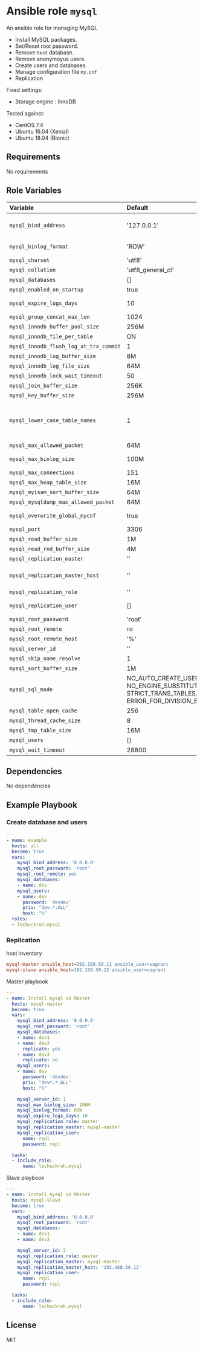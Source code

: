 # Ansible role `mysql`

An ansible role for managing MySQL

* Install MySQL packages.
* Set/Reset root password.
* Remove `test` database.
* Remove anonymoyus users.
* Create users and databases.
* Manage configuration file `my.cnf`
* Replication

Fixed settings:
* Storage engine : InnoDB

Tested against:
* CentOS 7.4
* Ubuntu 16.04 (Xenial)
* Ubuntu 18.04 (Bionic)


## Requirements

No requirements

## Role Variables

| Variable                               | Default           | Comments                                                                                                    |
|:---------------------------------------|:------------------|:------------------------------------------------------------------------------------------------------------|
| `mysql_bind_address`                   | '127.0.0.1'       | IP address of the network interface to listen on. '0.0.0.0' for all interfaces. |
| `mysql_binlog_format`                  | 'ROW'             | binary logging format (`STATEMENT`, `ROW`, `MIXED`) |
| `mysql_charset`                        | 'utf8'            | |
| `mysql_collation`                      | 'utf8_general_ci' | |
| `mysql_databases`                      | []                | databases to add. See [mysql_db](http://docs.ansible.com/ansible/devel/modules/mysql_db_module.html#parameters) |
| `mysql_enabled_on_startup`             | true              | 'true': enable MySQL on startup. |
| `mysql_expire_logs_days`               | 10                | the number of days before automatic removal of binary log files. |
| `mysql_group_concat_max_len`           | 1024              | |
| `mysql_innodb_buffer_pool_size`        | 256M              | |
| `mysql_innodb_file_per_table`          | ON                | |
| `mysql_innodb_flush_log_at_trx_commit` | 1                 | |
| `mysql_innodb_log_buffer_size`         | 8M                | |
| `mysql_innodb_log_file_size`           | 64M               | |
| `mysql_innodb_lock_wait_timeout`       | 50                | |
| `mysql_join_buffer_size`               | 256K              | |
| `mysql_key_buffer_size`                | 256M              | |
| `mysql_lower_case_table_names`         | 1                 | 0: case-sensitive(Linux), 1: stored in lowercase, case-insensitive(Windows), 2: stored as declared, compared in lowercase(OSX) |
| `mysql_max_allowed_packet`             | 64M               | |
| `mysql_max_binlog_size`                | 100M              | max binary log size (4096 byte ~ 1GB) |
| `mysql_max_connections`                | 151               | |
| `mysql_max_heap_table_size`            | 16M               | |
| `mysql_myisam_sort_buffer_size`        | 64M               | |
| `mysql_mysqldump_max_allowed_packet`   | 64M               | |
| `mysql_overwrite_global_mycnf`         | true              | `true`: global `my.cnf` should be overwritten each time this role is run. |
| `mysql_port`                           | 3306              | port number |
| `mysql_read_buffer_size`               | 1M                | |
| `mysql_read_rnd_buffer_size`           | 4M                | |
| `mysql_replication_master`             | ''                | replication master |
| `mysql_replication_master_host`        | ''                | replication master host (default: `hostvars[mysql_replication_master]['ansible_host']`) |
| `mysql_replication_role`               | ''                | replication role (`master`, `slave`) |
| `mysql_replication_user`               | []                | replication user (`name`, `password` required) |
| `mysql_root_password`                  | 'root'            | root password |
| `mysql_root_remote`                    | `no`              | `yes`: enable remote root login |
| `mysql_root_remote_host`               | '%'               | remote root login enabled host |
| `mysql_server_id`                      | ''                | server id (replication) |
| `mysql_skip_name_resolve`              | 1                 | |
| `mysql_sort_buffer_size`               | 1M                | |
| `mysql_sql_mode`                       | NO_AUTO_CREATE_USER, NO_ENGINE_SUBSTITUTION, STRICT_TRANS_TABLES, ERROR_FOR_DIVISION_BY_ZERO | |
| `mysql_table_open_cache`               | 256               | |
| `mysql_thread_cache_size`              | 8                 | |
| `mysql_tmp_table_size`                 | 16M               | |
| `mysql_users`                          | []                | users to add |
| `mysql_wait_timeout`                   | 28800             | |

## Dependencies

No dependencies

## Example Playbook

### Create database and users

```yaml
---
- name: example
  hosts: all
  become: true
  vars:
    mysql_bind_address: '0.0.0.0'
    mysql_root_password: 'root'
    mysql_root_remote: yes
    mysql_databases:
    - name: dev
    mysql_users:
    - name: dev
      password: 'devdev'
      priv: "dev.*:ALL"
      host: "%"
  roles:
  - lechuckroh.mysql
```

### Replication
host inventory
```ini
mysql-master ansible_host=192.168.50.11 ansible_user=vagrant
mysql-slave ansible_host=192.168.50.12 ansible_user=vagrant
```

Master playbook
```yaml
---
- name: Install mysql on Master
  hosts: mysql-master
  become: true
  vars:
    mysql_bind_address: '0.0.0.0'
    mysql_root_password: 'root'
    mysql_databases:
    - name: dev1
    - name: dev2
      replicate: yes
    - name: dev3
      replicate: no
    mysql_users:
    - name: dev
      password: 'devdev'
      priv: "dev*.*:ALL"
      host: "%"

    mysql_server_id: 1
    mysql_max_binlog_size: 100M
    mysql_binlog_format: ROW
    mysql_expire_logs_days: 10
    mysql_replication_role: master
    mysql_replication_master: mysql-master
    mysql_replication_user:
      name: repl
      password: repl

  tasks:
  - include_role:
      name: lechuckroh.mysql
```

Slave playbook
```yaml
---
- name: Install mysql on Master
  hosts: mysql-slave
  become: true
  vars:
    mysql_bind_address: '0.0.0.0'
    mysql_root_password: 'root'
    mysql_databases:
    - name: dev1
    - name: dev2

    mysql_server_id: 2
    mysql_replication_role: master
    mysql_replication_master: mysql-master
    mysql_replication_master_host: '192.168.50.12'
    mysql_replication_user:
      name: repl
      password: repl

  tasks:
  - include_role:
      name: lechuckroh.mysql
```

## License
MIT

